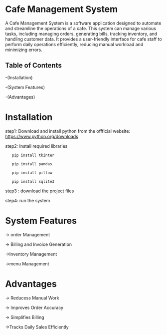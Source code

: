 # Cafe Management System 

A Cafe Management System is a software application designed to automate and streamline the operations of a cafe. This system can manage various tasks, including managing orders, generating bills, tracking inventory, and handling customer data. It provides a user-friendly interface for cafe staff to perform daily operations efficiently, reducing manual workload and minimizing errors.

## Table of Contents

 -(Installation)
 
 -(System Features)
 
 -(Advantages)

 # Installation

step1: Download and install python from the offficial website:
     https://www.python.org/downloads
     
step2: Install required libraries

       pip install tkinter
       
       pip install pandas
       
       pip install pillow
       
       pip install sqlite3
       
step3 : download the project files

step4: run the system

# System Features 

-> order Management 
 
-> Billing and Invoice Generation

 ->Inventory Management
 
 ->menu Management

 # Advantages

 -> Reducess Manual Work
  
 -> Improves Order Accuracy
  
 -> Simplifies Billing
  
  ->Tracks Daily Sales Efficiently

 
  
